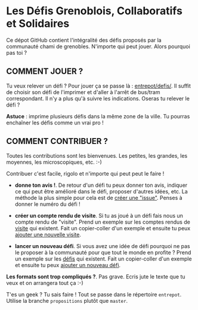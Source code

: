 Les Défis Grenoblois, Collaboratifs et Solidaires
=================================================

Ce dépot GitHub contient l'intégralité des défis proposés par la
communauté chami de grenobles. N'importe qui peut jouer. Alors pourquoi pas toi ?

COMMENT JOUER ?
---------------
Tu veux relever un défi ? Pour jouer ça se passe là : [entrepot/defis/](https://github.com/grenoble/chamis-de-grenoble/tree/master/entrepot/defis). Il suffit de choisir son défi
de l'imprimer et d'aller à l'arrêt de bus/tram correspondant. Il n'y a 
plus qu'à suivre les indications. Oseras tu relever le défi ?

**Astuce** : imprime plusieurs défis dans la même zone de la ville. 
Tu pourras enchaîner les défis comme un vrai pro !

COMMENT CONTRIBUER ?
--------------------

Toutes les contributions sont les bienvenues. Les petites, les grandes,
les moyennes, les microscopiques, etc. :-)

Contribuer c'est facile, rigolo et n'importe qui peut peut le faire !
 
* **donne ton avis !**. De retour d'un défi tu peux donner ton avis,
  indiquer ce qui peut être amélioré dans le défi, proposer d'autres
  idées, etc. La méthode la plus simple pour cela est de 
  [créer une "issue"](https://github.com/grenoble/chamis-de-grenoble/issues/new). Penses à donner le numéro du défi !
  
* **créer un compte rendu de visite**. Si tu as joué à un défi fais nous
  un compte rendu de "visite". Prend un exemple sur les comptes rendus
  de [visite](https://github.com/grenoble/chamis-de-grenoble/tree/master/entrepot/visites) qui existent.
  Fait un copier-coller d'un exemple et ensuite tu peux
  [ajouter une nouvelle visite](https://github.com/grenoble/chamis-de-grenoble/new/propositions/entrepot/visites).
  
* **lancer un nouveau défi**. Si vous avez une idée de défi pourquoi ne
  pas le proposer à la communauté pour que tout le monde en profite ?
  Prend un exemple sur les [défis](https://github.com/grenoble/chamis-de-grenoble/tree/master/entrepot/defis) qui existent.
  Fait un copier-coller d'un exemple et ensuite tu peux
  [ajouter un nouveau défi](https://github.com/grenoble/chamis-de-grenoble/new/propositions/entrepot/defis).
  
**Les formats sont trop compliqués ?**. Pas grave. Ecris jute le texte
que tu veux et on arrangera tout ça :-)
  
T'es un geek ? Tu sais faire ! Tout se passe dans le répertoire
`entrepot`. Utilise la branche `propositions` plutôt que `master`.




